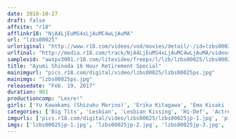 ```yaml
---
date: 2018-10-27
draft: false
affsite: "r18"
afflinkr18: "NjA4LjEuMS4xLjAuMC4wLjAuMA"
url: "lzbs00025"
urloriginal: "http://www.r18.com/videos/vod/movies/detail/-/id=lzbs00025"
urlfinal: "http://media.r18.com/track/NjA4LjEuMS4xLjAuMC4wLjAuMA/videos/vod/movies/detail/-/id=lzbs00025"
samplevid: "awspv3001.r18.com/litevideo/freepv/l/lzb/lzbs00025/lzbs00025_dmb_w.mp4"
title: "Ayumi Shinoda 16 Hour Retirement Special"
mainimgurl: "pics.r18.com/digital/video/lzbs00025/lzbs00025ps.jpg"
mainimgs: "lzbs00025ps.jpg"
releasedate: "Feb. 19, 2017"
duration: 961
productioncomp: "Lesre!"
girls: ['Yu Kawakami (Shizuku Morino)', 'Erika Kitagawa', 'Ema Kisaki (HARUKI, Haruki Kato)', 'Akari Asagiri', 'Saki Hatsumi', 'Kurea Hasumi', 'Yui Oba', 'Ayumi Shinoda', 'Kiara Minami', 'Nana Nakamura']
categories: ['Big Tits', 'Lesbian', 'Lesbian Kissing', 'Hi-Def', 'Actress Best Compilation', 'More Than 16 Hours Of Footage']
imgurls: ['pics.r18.com/digital/video/lzbs00025/lzbs00025jp-1.jpg', 'pics.r18.com/digital/video/lzbs00025/lzbs00025jp-2.jpg', 'pics.r18.com/digital/video/lzbs00025/lzbs00025jp-3.jpg', 'pics.r18.com/digital/video/lzbs00025/lzbs00025jp-4.jpg', 'pics.r18.com/digital/video/lzbs00025/lzbs00025jp-5.jpg', 'pics.r18.com/digital/video/lzbs00025/lzbs00025jp-6.jpg', 'pics.r18.com/digital/video/lzbs00025/lzbs00025jp-7.jpg', 'pics.r18.com/digital/video/lzbs00025/lzbs00025jp-8.jpg', 'pics.r18.com/digital/video/lzbs00025/lzbs00025jp-9.jpg', 'pics.r18.com/digital/video/lzbs00025/lzbs00025jp-10.jpg', 'pics.r18.com/digital/video/lzbs00025/lzbs00025jp-11.jpg', 'pics.r18.com/digital/video/lzbs00025/lzbs00025jp-12.jpg', 'pics.r18.com/digital/video/lzbs00025/lzbs00025jp-13.jpg', 'pics.r18.com/digital/video/lzbs00025/lzbs00025jp-14.jpg', 'pics.r18.com/digital/video/lzbs00025/lzbs00025jp-15.jpg', 'pics.r18.com/digital/video/lzbs00025/lzbs00025jp-16.jpg', 'pics.r18.com/digital/video/lzbs00025/lzbs00025jp-17.jpg', 'pics.r18.com/digital/video/lzbs00025/lzbs00025jp-18.jpg', 'pics.r18.com/digital/video/lzbs00025/lzbs00025jp-19.jpg', 'pics.r18.com/digital/video/lzbs00025/lzbs00025jp-20.jpg']
imgs: ['lzbs00025jp-1.jpg', 'lzbs00025jp-2.jpg', 'lzbs00025jp-3.jpg', 'lzbs00025jp-4.jpg', 'lzbs00025jp-5.jpg', 'lzbs00025jp-6.jpg', 'lzbs00025jp-7.jpg', 'lzbs00025jp-8.jpg', 'lzbs00025jp-9.jpg', 'lzbs00025jp-10.jpg', 'lzbs00025jp-11.jpg', 'lzbs00025jp-12.jpg', 'lzbs00025jp-13.jpg', 'lzbs00025jp-14.jpg', 'lzbs00025jp-15.jpg', 'lzbs00025jp-16.jpg', 'lzbs00025jp-17.jpg', 'lzbs00025jp-18.jpg', 'lzbs00025jp-19.jpg', 'lzbs00025jp-20.jpg']
---
```

